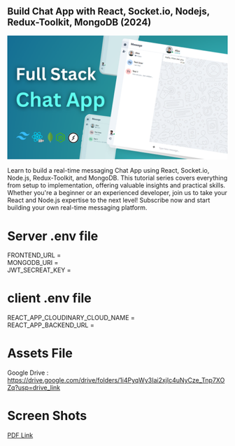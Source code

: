 ﻿## Build Chat App with React, Socket.io, Nodejs, Redux-Toolkit, MongoDB (2024)

![](Full%20Stack%20Chat%20App.png?raw=true "Made by Nishit Shivdasani")

Learn to build a real-time messaging Chat App using React, Socket.io, Node.js, Redux-Toolkit, and MongoDB. This tutorial series covers everything from setup to implementation, offering valuable insights and practical skills. Whether you're a beginner or an experienced developer, join us to take your React and Node.js expertise to the next level! Subscribe now and start building your own real-time messaging platform.

# Server .env file

FRONTEND_URL = <Frontend URL>
<br>
MONGODB_URI  = <Mongodb URI>
<br>
JWT_SECREAT_KEY = <JWT Secreat Key>
<br>

# client .env file

REACT_APP_CLOUDINARY_CLOUD_NAME = <Cloudinary cloud name>
<br>
REACT_APP_BACKEND_URL = <Backend URL>
<br>

# Assets File
Google Drive : https://drive.google.com/drive/folders/1i4PyqWy3Iai2xjIc4uNyCze_Tnp7XOZq?usp=drive_link

# Screen Shots
[PDF Link](https://github.com/BottomsNode/MERN-Chat-App/blob/main/Screen-Shots.pdf)
